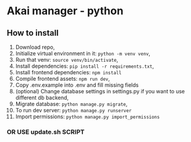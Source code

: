 # Akai manager - python

## How to install

1. Download repo,
2. Initialize virtual environment in it: `python -m venv venv`,
3. Run that venv: `source venv/bin/activate`,
4. Install dependencies: `pip install -r requirements.txt`,
5. Install frontend dependencies: `npm install`
6. Compile frontend assets: `npm run dev`,
7. Copy .env.example into .env and fill missing fields
8. (optional) Change database settings in settings.py if you want to use different db backend,
9. Migrate database: `python manage.py migrate`,
10. To run dev server: `python manage.py runserver`
11. Import permissions: `python manage.py import_permissions`

### OR USE update.sh SCRIPT
